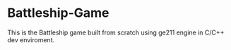 # Battleship-Game

This is the Battleship game built from scratch using ge211 engine in C/C++ dev enviroment. 
